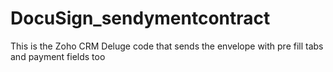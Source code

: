 # DocuSign_sendymentcontract
This is the Zoho CRM Deluge code that sends the envelope with pre fill tabs and payment fields too 
